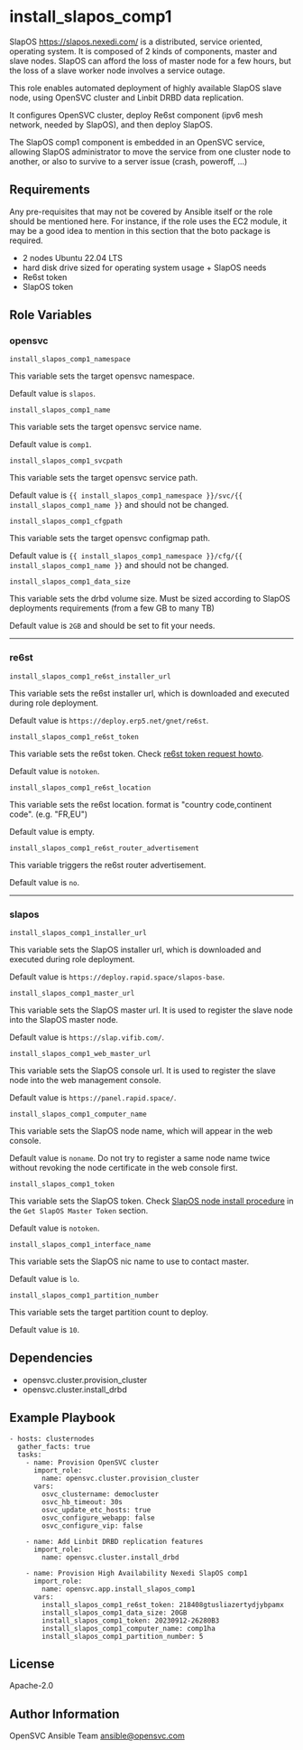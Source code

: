 install_slapos_comp1
====================

SlapOS https://slapos.nexedi.com/ is a distributed, service oriented, operating system. It is composed of 2 kinds of components, master and slave nodes. SlapOS can afford the loss of master node for a few hours, but the loss of a slave worker node involves a service outage.

This role enables automated deployment of highly available SlapOS slave node, using OpenSVC cluster and Linbit DRBD data replication.

It configures OpenSVC cluster, deploy Re6st component (ipv6 mesh network, needed by SlapOS), and then deploy SlapOS.

The SlapOS comp1 component is embedded in an OpenSVC service, allowing SlapOS administrator to move the service from one cluster node to another, or also to survive to a server issue (crash, poweroff, ...)


Requirements
------------

Any pre-requisites that may not be covered by Ansible itself or the role should be mentioned here. For instance, if the role uses the EC2 module, it may be a good idea to mention in this section that the boto package is required.

* 2 nodes Ubuntu 22.04 LTS
* hard disk drive sized for operating system usage + SlapOS needs
* Re6st token
* SlapOS token

Role Variables
--------------

### opensvc
`install_slapos_comp1_namespace`

This variable sets the target opensvc namespace.

Default value is `slapos`.

`install_slapos_comp1_name`

This variable sets the target opensvc service name.

Default value is `comp1`.

`install_slapos_comp1_svcpath`

This variable sets the target opensvc service path.

Default value is `{{ install_slapos_comp1_namespace }}/svc/{{ install_slapos_comp1_name }}` and should not be changed.

`install_slapos_comp1_cfgpath`

This variable sets the target opensvc configmap path.

Default value is `{{ install_slapos_comp1_namespace }}/cfg/{{ install_slapos_comp1_name }}` and should not be changed.

`install_slapos_comp1_data_size`

This variable sets the drbd volume size. Must be sized according to SlapOS deployments requirements (from a few GB to many TB)

Default value is `2GB` and should be set to fit your needs.

---
### re6st

`install_slapos_comp1_re6st_installer_url`

This variable sets the re6st installer url, which is downloaded and executed during role deployment.

Default value is `https://deploy.erp5.net/gnet/re6st`.

`install_slapos_comp1_re6st_token`

This variable sets the re6st token. Check [re6st token request howto](https://handbook.rapid.space/rapidspace-HowTo.Request.A.Freefib.Token).

Default value is `notoken`.

`install_slapos_comp1_re6st_location`

This variable sets the re6st location. format is "country code,continent code". (e.g. "FR,EU")

Default value is empty.

`install_slapos_comp1_re6st_router_advertisement`

This variable triggers the re6st router advertisement.

Default value is `no`.

---
### slapos

`install_slapos_comp1_installer_url`

This variable sets the SlapOS installer url, which is downloaded and executed during role deployment.

Default value is `https://deploy.rapid.space/slapos-base`.

`install_slapos_comp1_master_url`

This variable sets the SlapOS master url. It is used to register the slave node into the SlapOS master node.

Default value is `https://slap.vifib.com/`.

`install_slapos_comp1_web_master_url`

This variable sets the SlapOS console url. It is used to register the slave node into the web management console.

Default value is `https://panel.rapid.space/`.

`install_slapos_comp1_computer_name`

This variable sets the SlapOS node name, which will appear in the web console.

Default value is `noname`. Do not try to register a same node name twice without revoking the node certificate in the web console first.

`install_slapos_comp1_token`

This variable sets the SlapOS token. Check [SlapOS node install procedure](https://slapos.nexedi.com/slapos-Tutorial.Install.Slapos.Node.Comp.123) in the `Get SlapOS Master Token` section.

Default value is `notoken`.

`install_slapos_comp1_interface_name`

This variable sets the SlapOS nic name to use to contact master.

Default value is `lo`.

`install_slapos_comp1_partition_number`

This variable sets the target partition count to deploy.

Default value is `10`.

Dependencies
------------

- opensvc.cluster.provision_cluster
- opensvc.cluster.install_drbd

Example Playbook
----------------

    - hosts: clusternodes
      gather_facts: true
      tasks:
        - name: Provision OpenSVC cluster
          import_role:
            name: opensvc.cluster.provision_cluster
          vars:
            osvc_clustername: democluster
            osvc_hb_timeout: 30s
            osvc_update_etc_hosts: true
            osvc_configure_webapp: false
            osvc_configure_vip: false

        - name: Add Linbit DRBD replication features
          import_role:
            name: opensvc.cluster.install_drbd

        - name: Provision High Availability Nexedi SlapOS comp1
          import_role:
            name: opensvc.app.install_slapos_comp1
          vars:
            install_slapos_comp1_re6st_token: 218408gtusliazertydjybpamx
            install_slapos_comp1_data_size: 20GB
            install_slapos_comp1_token: 20230912-26280B3
            install_slapos_comp1_computer_name: comp1ha
            install_slapos_comp1_partition_number: 5



License
-------

Apache-2.0

Author Information
------------------

OpenSVC Ansible Team <ansible@opensvc.com>
